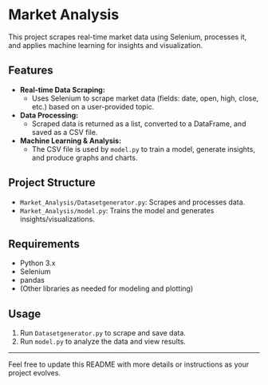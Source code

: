 # Market Analysis

This project scrapes real-time market data using Selenium, processes it, and applies machine learning for insights and visualization.

## Features
- **Real-time Data Scraping:**
  - Uses Selenium to scrape market data (fields: date, open, high, close, etc.) based on a user-provided topic.
- **Data Processing:**
  - Scraped data is returned as a list, converted to a DataFrame, and saved as a CSV file.
- **Machine Learning & Analysis:**
  - The CSV file is used by `model.py` to train a model, generate insights, and produce graphs and charts.

## Project Structure
- `Market_Analysis/Datasetgenerator.py`: Scrapes and processes data.
- `Market_Analysis/model.py`: Trains the model and generates insights/visualizations.

## Requirements
- Python 3.x
- Selenium
- pandas
- (Other libraries as needed for modeling and plotting)

## Usage
1. Run `Datasetgenerator.py` to scrape and save data.
2. Run `model.py` to analyze the data and view results.

---
Feel free to update this README with more details or instructions as your project evolves.
